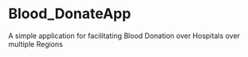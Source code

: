 # Blood_DonateApp
A simple application for facilitating Blood Donation over Hospitals over multiple Regions
